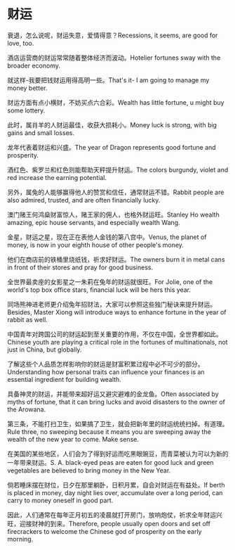 # 财运

<p><span class="chinese">衰退，怎么说呢，财运失意，爱情得意？</span><span class="english">Recessions, it seems, are good for love, too.</span></p>

<p><span class="chinese">酒店运营商的财运常常随着整体经济而波动。</span><span class="english">Hotelier fortunes sway with the broader economy.</span></p>

<p><span class="chinese">就这样-我要把钱财运用得高明一些。</span><span class="english">That's it- I am going to manage my money better.</span></p>

<p><span class="chinese">财运方面有点小横财，不妨买点六合彩。</span><span class="english">Wealth has little fortune, u might buy some lottery.</span></p>

<p><span class="chinese">此时，属肖羊的人财运最佳，收获大损耗小。</span><span class="english">Money luck is strong, with big gains and small losses.</span></p>

<p><span class="chinese">龙年代表着财运和兴盛。</span><span class="english">The year of Dragon represents good fortune and prosperity.</span></p>

<p><span class="chinese">酒红色、紫罗兰和红色则能帮助天秤提升财运。</span><span class="english">The colors burgundy, violet and red increase the earning potential.</span></p>

<p><span class="chinese">另外，属兔的人能够赢得他人的赞赏和信任，通常财运不错。</span><span class="english">Rabbit people are also admired, trusted, and are often financially lucky.</span></p>

<p><span class="chinese">澳门赌王何鸿燊财富惊人，赌王家的佣人，也格外财运旺。</span><span class="english">Stanley Ho wealth amazing, epic house servants, and especially wealth Wang.</span></p>

<p><span class="chinese">金星，财运之星，现在正在表他人金钱的第八宫中。</span><span class="english">Venus, the planet of money, is now in your eighth house of other people's money.</span></p>

<p><span class="chinese">他们在商店前的铁桶里烧纸钱，祈求好财运。</span><span class="english">The owners burn it in metal cans in front of their stores and pray for good business.</span></p>

<p><span class="chinese">全世界最卖座的女影星之一朱莉在兔年的财运就很旺。</span><span class="english">For Jolie, one of the world's top box office stars, financial luck will be hers this year.</span></p>

<p><span class="chinese">同场熊神进老师更介绍兔年招财法，大家可以参照这些独门秘诀来提升财运。</span><span class="english">Besides, Master Xiong will introduce ways to enhance fortune in the year of rabbit as well.</span></p>

<p><span class="chinese">中国青年对跨国公司的财运起到至关重要的作用，不仅在中国，全世界都如此。</span><span class="english">Chinese youth are playing a critical role in the fortunes of multinationals, not just in China, but globally.</span></p>

<p><span class="chinese">了解这些个人品质怎样影响你的财运是财富积累过程中必不可少的部分。</span><span class="english">Understanding how personal traits can influence your finances is an essential ingredient for building wealth.</span></p>

<p><span class="chinese">具备神灵的财运，并能带来超好运又避灾避难的金龙鱼。</span><span class="english">Often associated by myths of fortune, that it can bring lucks and avoid disasters to the owner of the Arowana.</span></p>

<p><span class="chinese">第三条，不能打扫卫生，如果搞了卫生，就会把新年里的财运统统扫掉。有道理。</span><span class="english">Rule three, no sweeping because it means you are sweeping away the wealth of the new year to come. Make sense.</span></p>

<p><span class="chinese">在美国的某些地区，人们会为了得到好运而吃黑眼豌豆，而青菜被认为可以为新的一年带来财运。</span><span class="english">S. A. black-eyed peas are eaten for good luck and green vegetables are believed to bring money in the New Year.</span></p>

<p><span class="chinese">倘若睡床摆在财位，日夕在那里躺卧，日积月累，自会对财运在有益处。</span><span class="english">If berth is placed in money, day night lies over, accumulate over a long period, can carry to money oneself in good part.</span></p>

<p><span class="chinese">因此，人们通常在每年正月初五的凌晨就打开房门，放响炮仗，祈求全年财运兴旺，迎接财神的到来。</span><span class="english">Therefore, people usually open doors and set off firecrackers to welcome the Chinese god of prosperity on the early morning.</span></p>

